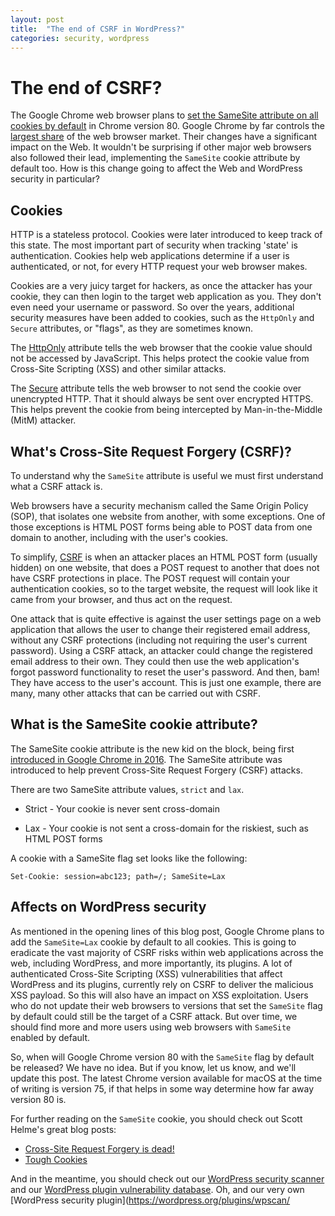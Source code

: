 ```yaml
---
layout: post
title:  "The end of CSRF in WordPress?"
categories: security, wordpress
---
```


# The end of CSRF?

The Google Chrome web browser plans to [set the SameSite attribute on all cookies by default](https://groups.google.com/a/chromium.org/forum/#!msg/blink-dev/AknSSyQTGYs/D5Y3BauOBAAJ) in Chrome version 80. Google Chrome by far controls the [largest share](https://netmarketshare.com/browser-market-share.asp?options=%7B%22filter%22%3A%7B%22%24and%22%3A%5B%7B%22deviceType%22%3A%7B%22%24in%22%3A%5B%22Desktop%2Flaptop%22%5D%7D%7D%5D%7D%2C%22dateLabel%22%3A%22Trend%22%2C%22attributes%22%3A%22share%22%2C%22group%22%3A%22browser%22%2C%22sort%22%3A%7B%22share%22%3A-1%7D%2C%22id%22%3A%22browsersDesktop%22%2C%22dateInterval%22%3A%22Monthly%22%2C%22dateStart%22%3A%222018-07%22%2C%22dateEnd%22%3A%222019-06%22%2C%22segments%22%3A%22-1000%22%7D) of the web browser market. Their changes have a significant impact on the Web. It wouldn't be surprising if other major web browsers also followed their lead, implementing the `SameSite` cookie attribute by default too. How is this change going to affect the Web and WordPress security in particular?

## Cookies

HTTP is a stateless protocol. Cookies were later introduced to keep track of this state. The most important part of security when tracking 'state' is authentication. Cookies help web applications determine if a user is authenticated, or not, for every HTTP request your web browser makes.

Cookies are a very juicy target for hackers, as once the attacker has your cookie, they can then login to the target web application as you. They don't even need your username or password. So over the years, additional security measures have been added to cookies, such as the `HttpOnly` and `Secure` attributes, or "flags", as they are sometimes known.

The [HttpOnly](https://www.owasp.org/index.php/HttpOnly) attribute tells the web browser that the cookie value should not be accessed by JavaScript. This helps protect the cookie value from Cross-Site Scripting (XSS) and other similar attacks.

The [Secure](https://www.owasp.org/index.php/SecureFlag) attribute tells the web browser to not send the cookie over unencrypted HTTP. That it should always be sent over encrypted HTTPS. This helps prevent the cookie from being intercepted by Man-in-the-Middle (MitM) attacker.

## What's Cross-Site Request Forgery (CSRF)?

To understand why the `SameSite` attribute is useful we must first understand what a CSRF attack is.

Web browsers have a security mechanism called the Same Origin Policy (SOP), that isolates one website from another, with some exceptions. One of those exceptions is HTML POST forms being able to POST data from one domain to another, including with the user's cookies.

To simplify, [CSRF](https://portswigger.net/web-security/csrf) is when an attacker places an HTML POST form (usually hidden) on one website, that does a POST request to another that does not have CSRF protections in place. The POST request will contain your authentication cookies, so to the target website, the request will look like it came from your browser, and thus act on the request.

One attack that is quite effective is against the user settings page on a web application that allows the user to change their registered email address, without any CSRF protections (including not requiring the user's current password). Using a CSRF attack, an attacker could change the registered email address to their own. They could then use the web application's forgot password functionality to reset the user's password. And then, bam! They have access to the user's account. This is just one example, there are many, many other attacks that can be carried out with CSRF.

## What is the SameSite cookie attribute?

The SameSite cookie attribute is the new kid on the block, being first [introduced in Google Chrome in 2016](https://caniuse.com/#feat=same-site-cookie-attribute). The SameSite attribute was introduced to help prevent Cross-Site Request Forgery (CSRF) attacks.

There are two SameSite attribute values, `strict` and `lax`.

- Strict - Your cookie is never sent cross-domain

- Lax - Your cookie is not sent a cross-domain for the riskiest, such as HTML POST forms

A cookie with a SameSite flag set looks like the following:

```
Set-Cookie: session=abc123; path=/; SameSite=Lax
```

## Affects on WordPress security

As mentioned in the opening lines of this blog post, Google Chrome plans to add the `SameSite=Lax` cookie by default to all cookies. This is going to eradicate the vast majority of CSRF risks within web applications across the web, including WordPress, and more importantly, its plugins. A lot of authenticated Cross-Site Scripting (XSS) vulnerabilities that affect WordPress and its plugins, currently rely on CSRF to deliver the malicious XSS payload. So this will also have an impact on XSS exploitation. Users who do not update their web browsers to versions that set the `SameSite` flag by default could still be the target of a CSRF attack. But over time, we should find more and more users using web browsers with `SameSite` enabled by default.

So, when will Google Chrome version 80 with the `SameSite` flag by default be released? We have no idea. But if you know, let us know, and we'll update this post. The latest Chrome version available for macOS at the time of writing is version 75, if that helps in some way determine how far away version 80 is.

For further reading on the `SameSite` cookie, you should check out Scott Helme's great blog posts:

- [Cross-Site Request Forgery is dead!](https://scotthelme.co.uk/csrf-is-dead/)
- [Tough Cookies](https://scotthelme.co.uk/tough-cookies/)

And in the meantime, you should check out our [WordPress security scanner](https://wpscan.io/) and our [WordPress plugin vulnerability database](https://wpvulndb.com/). Oh, and our very own [WordPress security plugin](https://wordpress.org/plugins/wpscan/

